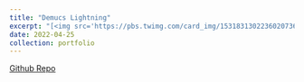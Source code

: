 ```yaml
---
title: "Demucs Lightning"
excerpt: "[<img src='https://pbs.twimg.com/card_img/1531831302236020736/o6AyOJ8K?format=jpg&name=medium' style='height: auto; width:50%;' />](https://github.com/KinWaiCheuk/demucs_lightning)"
date: 2022-04-25
collection: portfolio
---
```

[Github Repo](https://github.com/KinWaiCheuk/demucs_lightning)


